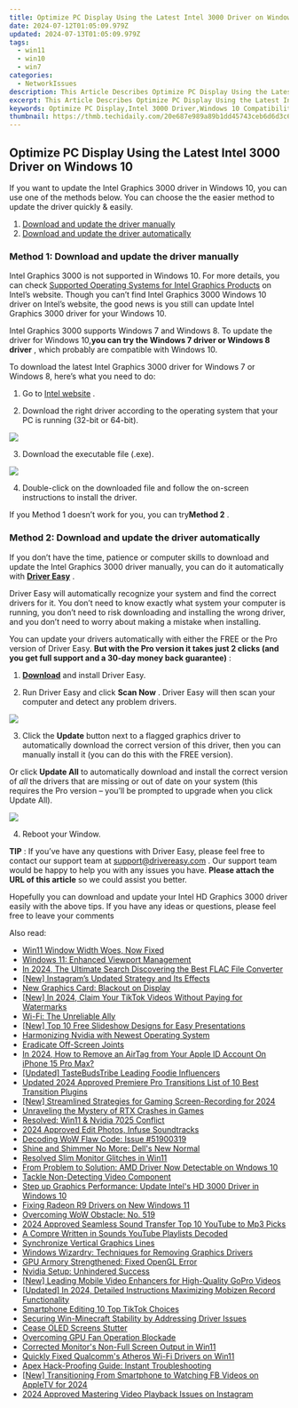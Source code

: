 ```yaml
---
title: Optimize PC Display Using the Latest Intel 3000 Driver on Windows 10.
date: 2024-07-12T01:05:09.979Z
updated: 2024-07-13T01:05:09.979Z
tags:
  - win11
  - win10
  - win7
categories:
  - NetworkIssues
description: This Article Describes Optimize PC Display Using the Latest Intel 3000 Driver on Windows 10.
excerpt: This Article Describes Optimize PC Display Using the Latest Intel 3000 Driver on Windows 10.
keywords: Optimize PC Display,Intel 3000 Driver,Windows 10 Compatibility,Graphics Driver Update,Display Performance Enhancement,Intel Graphics Drivers for Windows 10,Optimize Screen Resolution Using Intel 3000 Driver
thumbnail: https://thmb.techidaily.com/20e687e989a89b1dd45743ceb6d6d3c635644bf241cd4154d769e7b945709de7.jpg
---
```


## Optimize PC Display Using the Latest Intel 3000 Driver on Windows 10

 If you want to update the Intel Graphics 3000 driver in Windows 10, you can use one of the methods below. You can choose the the easier method to update the driver quickly & easily.

1. [Download and update the driver manually](#method1)
2. [Download and update the driver automatically](#method2)

### **Method 1: Download and update the driver manually**

 Intel Graphics 3000 is not supported in Windows 10\. For more details, you can check [Supported Operating Systems for Intel Graphics Products](http://www.intel.com/content/www/us/en/support/graphics-drivers/000005526.html) on Intel’s website. Though you can’t find Intel Graphics 3000 Windows 10 driver on Intel’s website, the good news is you still can update Intel Graphics 3000 driver for your Windows 10.

 Intel Graphics 3000 supports Windows 7 and Windows 8\. To update the driver for Windows 10,**you can try the Windows 7 driver or Windows 8 driver** , which probably are compatible with Windows 10.

 To download the latest Intel Graphics 3000 driver for Windows 7 or Windows 8, here’s what you need to do:

 1) Go to [Intel website](https://downloadcenter.intel.com/product/81500/Intel-HD-Graphics-3000-for-2nd-Generation-Intel-Core-Processors) .

 2) Download the right driver according to the operating system that your PC is running (32-bit or 64-bit).

![](https://images.drivereasy.com/wp-content/uploads/2018/07/img_5b60243b98663.jpg)

3) Download the executable file (.exe).

![](https://images.drivereasy.com/wp-content/uploads/2018/07/img_5b60249a38e5b.jpg)

 4) Double-click on the downloaded file and follow the on-screen instructions to install the driver.

 If you Method 1 doesn’t work for you, you can try**Method 2** .

### Method 2: Download and update the driver automatically

 If you don’t have the time, patience or computer skills to download and update the Intel Graphics 3000 driver manually, you can do it automatically with **[Driver Easy](https://tools.techidaily.com/drivereasy/download/)** .

 Driver Easy will automatically recognize your system and find the correct drivers for it. You don’t need to know exactly what system your computer is running, you don’t need to risk downloading and installing the wrong driver, and you don’t need to worry about making a mistake when installing.

 You can update your drivers automatically with either the FREE or the Pro version of Driver Easy. **But with the Pro version it takes just 2 clicks (and you get full support and a 30-day money back guarantee)** :

 1) **[Download](https://tools.techidaily.com/drivereasy/download/)**   and install Driver Easy.

 2) Run Driver Easy and click **Scan Now** . Driver Easy will then scan your computer and detect any problem drivers.

![](https://images.drivereasy.com/wp-content/uploads/2018/07/img_5b602743bbc71.jpg)

3) Click the **Update**  button next to a flagged graphics driver to automatically download the correct version of this driver, then you can manually install it (you can do this with the FREE version).

Or click **Update All**  to automatically download and install the correct version of _all_  the drivers that are missing or out of date on your system (this requires the Pro version – you’ll be prompted to upgrade when you click Update All).

![](https://images.drivereasy.com/wp-content/uploads/2018/07/img_5b60272ec6e88.jpg)

4) Reboot your Window.

**TIP** : If you’ve have any questions with Driver Easy, please feel free to contact our support team at [support@drivereasy.com](https://tools.techidaily.com/drivereasy/download/) . Our support team would be happy to help you with any issues you have. **Please attach the URL of this article** so we could assist you better.

 Hopefully you can download and update your Intel HD Graphics 3000 driver easily with the above tips. If you have any ideas or questions, please feel free to leave your comments

<ins class="adsbygoogle"
     style="display:block"
     data-ad-format="autorelaxed"
     data-ad-client="ca-pub-7571918770474297"
     data-ad-slot="1223367746"></ins>



<ins class="adsbygoogle"
     style="display:block"
     data-ad-client="ca-pub-7571918770474297"
     data-ad-slot="8358498916"
     data-ad-format="auto"
     data-full-width-responsive="true"></ins>



<span class="atpl-alsoreadstyle">Also read:</span>
<div><ul>
<li><a href="https://network-issues.techidaily.com/win11-window-width-woes-now-fixed/"><u>Win11 Window Width Woes, Now Fixed</u></a></li>
<li><a href="https://network-issues.techidaily.com/windows-11-enhanced-viewport-management/"><u>Windows 11: Enhanced Viewport Management</u></a></li>
<li><a href="https://video-content-creator.techidaily.com/in-2024-the-ultimate-search-discovering-the-best-flac-file-converter/"><u>In 2024, The Ultimate Search Discovering the Best FLAC File Converter</u></a></li>
<li><a href="https://instagram-videos.techidaily.com/new-instagrams-updated-strategy-and-its-effects/"><u>[New] Instagram’s Updated Strategy and Its Effects</u></a></li>
<li><a href="https://network-issues.techidaily.com/new-graphics-card-blackout-on-display/"><u>New Graphics Card: Blackout on Display</u></a></li>
<li><a href="https://tiktok-video-recordings.techidaily.com/new-in-2024-claim-your-tiktok-videos-without-paying-for-watermarks/"><u>[New] In 2024, Claim Your TikTok Videos Without Paying for Watermarks</u></a></li>
<li><a href="https://network-issues.techidaily.com/wi-fi-the-unreliable-ally/"><u>Wi-Fi: The Unreliable Ally</u></a></li>
<li><a href="https://some-skills.techidaily.com/new-top-10-free-slideshow-designs-for-easy-presentations/"><u>[New] Top 10 Free Slideshow Designs for Easy Presentations</u></a></li>
<li><a href="https://network-issues.techidaily.com/harmonizing-nvidia-with-newest-operating-system/"><u>Harmonizing Nvidia with Newest Operating System</u></a></li>
<li><a href="https://network-issues.techidaily.com/eradicate-off-screen-joints/"><u>Eradicate Off-Screen Joints</u></a></li>
<li><a href="https://apple-account.techidaily.com/in-2024-how-to-remove-an-airtag-from-your-apple-id-account-on-iphone-15-pro-max-by-drfone-ios/"><u>In 2024, How to Remove an AirTag from Your Apple ID Account On iPhone 15 Pro Max?</u></a></li>
<li><a href="https://tiktok-videos.techidaily.com/updated-tastebudstribe-leading-foodie-influencers/"><u>[Updated] TasteBudsTribe  Leading Foodie Influencers</u></a></li>
<li><a href="https://ai-video-tools.techidaily.com/updated-2024-approved-premiere-pro-transitions-list-of-10-best-transition-plugins/"><u>Updated 2024 Approved Premiere Pro Transitions List of 10 Best Transition Plugins</u></a></li>
<li><a href="https://remote-screen-capture.techidaily.com/new-streamlined-strategies-for-gaming-screen-recording-for-2024/"><u>[New] Streamlined Strategies for Gaming Screen-Recording for 2024</u></a></li>
<li><a href="https://network-issues.techidaily.com/unraveling-the-mystery-of-rtx-crashes-in-games/"><u>Unraveling the Mystery of RTX Crashes in Games</u></a></li>
<li><a href="https://network-issues.techidaily.com/resolved-win11-and-nvidia-7025-conflict/"><u>Resolved: Win11 & Nvidia 7025 Conflict</u></a></li>
<li><a href="https://fox-direct.techidaily.com/2024-approved-edit-photos-infuse-soundtracks/"><u>2024 Approved  Edit Photos, Infuse Soundtracks</u></a></li>
<li><a href="https://network-issues.techidaily.com/decoding-wow-flaw-code-issue-51900319/"><u>Decoding WoW Flaw Code: Issue #51900319</u></a></li>
<li><a href="https://network-issues.techidaily.com/shine-and-shimmer-no-more-dells-new-normal/"><u>Shine and Shimmer No More: Dell's New Normal</u></a></li>
<li><a href="https://network-issues.techidaily.com/resolved-slim-monitor-glitches-in-win11/"><u>Resolved Slim Monitor Glitches in Win11</u></a></li>
<li><a href="https://network-issues.techidaily.com/from-problem-to-solution-amd-driver-now-detectable-on-wndows-10/"><u>From Problem to Solution: AMD Driver Now Detectable on Wndows 10</u></a></li>
<li><a href="https://network-issues.techidaily.com/tackle-non-detecting-video-component/"><u>Tackle Non-Detecting Video Component</u></a></li>
<li><a href="https://network-issues.techidaily.com/1719974224760-step-up-graphics-performance-update-intels-hd-3000-driver-in-windows-10/"><u>Step up Graphics Performance: Update Intel's HD 3000 Driver in Windows 10</u></a></li>
<li><a href="https://network-issues.techidaily.com/fixing-radeon-r9-drivers-on-new-windows-11/"><u>Fixing Radeon R9 Drivers on New Windows 11</u></a></li>
<li><a href="https://network-issues.techidaily.com/overcoming-wow-obstacle-no-519/"><u>Overcoming WoW Obstacle: No. 519</u></a></li>
<li><a href="https://youtube-stream.techidaily.com/2024-approved-seamless-sound-transfer-top-10-youtube-to-mp3-picks/"><u>2024 Approved  Seamless Sound Transfer  Top 10 YouTube to Mp3 Picks</u></a></li>
<li><a href="https://youtube-sure.techidaily.com/pre-written-in-sounds-youtube-playlists-decoded/"><u>A Compre Written in Sounds  YouTube Playlists Decoded</u></a></li>
<li><a href="https://network-issues.techidaily.com/synchronize-vertical-graphics-lines/"><u>Synchronize Vertical Graphics Lines</u></a></li>
<li><a href="https://network-issues.techidaily.com/windows-wizardry-techniques-for-removing-graphics-drivers/"><u>Windows Wizardry: Techniques for Removing Graphics Drivers</u></a></li>
<li><a href="https://network-issues.techidaily.com/gpu-armory-strengthened-fixed-opengl-error/"><u>GPU Armory Strengthened: Fixed OpenGL Error</u></a></li>
<li><a href="https://network-issues.techidaily.com/nvidia-setup-unhindered-success/"><u>Nvidia Setup: Unhindered Success</u></a></li>
<li><a href="https://extra-approaches.techidaily.com/new-leading-mobile-video-enhancers-for-high-quality-gopro-videos/"><u>[New] Leading Mobile Video Enhancers for High-Quality GoPro Videos</u></a></li>
<li><a href="https://remote-screen-capture.techidaily.com/updated-in-2024-detailed-instructions-maximizing-mobizen-record-functionality/"><u>[Updated] In 2024, Detailed Instructions  Maximizing Mobizen Record Functionality</u></a></li>
<li><a href="https://tiktok-videos.techidaily.com/smartphone-editing-10-top-tiktok-choices/"><u>Smartphone Editing  10 Top TikTok Choices</u></a></li>
<li><a href="https://network-issues.techidaily.com/securing-win-minecraft-stability-by-addressing-driver-issues/"><u>Securing Win-Minecraft Stability by Addressing Driver Issues</u></a></li>
<li><a href="https://network-issues.techidaily.com/cease-oled-screens-stutter/"><u>Cease OLED Screens Stutter</u></a></li>
<li><a href="https://network-issues.techidaily.com/overcoming-gpu-fan-operation-blockade/"><u>Overcoming GPU Fan Operation Blockade</u></a></li>
<li><a href="https://network-issues.techidaily.com/corrected-monitors-non-full-screen-output-in-win11/"><u>Corrected Monitor's Non-Full Screen Output in Win11</u></a></li>
<li><a href="https://network-issues.techidaily.com/quickly-fixed-qualcomms-atheros-wi-fi-drivers-on-win11/"><u>Quickly Fixed Qualcomm's Atheros Wi-Fi Drivers on Win11</u></a></li>
<li><a href="https://network-issues.techidaily.com/apex-hack-proofing-guide-instant-troubleshooting/"><u>Apex Hack-Proofing Guide: Instant Troubleshooting</u></a></li>
<li><a href="https://facebook-video-files.techidaily.com/new-transitioning-from-smartphone-to-watching-fb-videos-on-appletv-for-2024/"><u>[New] Transitioning From Smartphone to Watching FB Videos on AppleTV for 2024</u></a></li>
<li><a href="https://facebook-video-content.techidaily.com/2024-approved-mastering-video-playback-issues-on-instagram/"><u>2024 Approved  Mastering Video Playback Issues on Instagram</u></a></li>
</ul></div>
